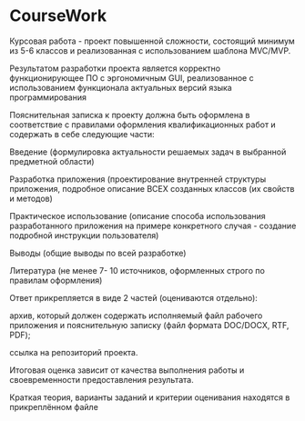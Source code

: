 # CourseWork
Курсовая работа - проект повышенной сложности, состоящий минимум из 5-6 классов и реализованная с использованием шаблона MVC/MVP.

Результатом разработки проекта является корректно функционирующее ПО с эргономичным GUI, реализованное с использованием функционала актуальных версий языка программирования

Пояснительная записка к проекту должна быть оформлена в соответствие с правилами оформления квалификационных работ и содержать в себе следующие части:

Введение (формулировка актуальности решаемых задач в выбранной предметной области)

Разработка приложения (проектирование внутренней структуры приложения, подробное описание ВСЕХ созданных классов (их свойств и методов)

Практическое использование (описание способа использования разработанного приложения на примере конкретного случая - создание подробной инструкции пользователя)

Выводы (общие выводы по всей разработке)

Литература (не менее 7- 10 источников, оформленных строго по правилам оформления)

Ответ прикрепляется в виде 2 частей (оцениваются отдельно):

архив, который должен содержать исполняемый файл рабочего приложения и пояснительную записку (файл формата DOC/DOCX, RTF, PDF);

ссылка на репозиторий проекта.

Итоговая оценка зависит от качества выполнения работы и своевременности предоставления результата.

Краткая теория, варианты заданий и критерии оценивания находятся в прикреплённом файле
